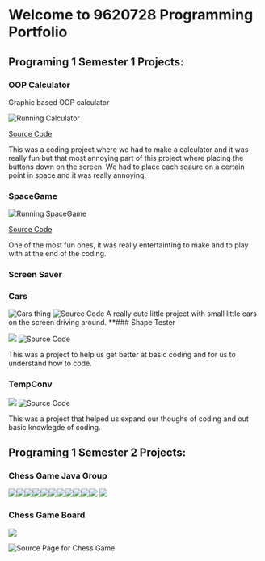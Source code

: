 # Welcome to 9620728 Programming Portfolio

## Programing 1 Semester 1 Projects:

### OOP Calculator

Graphic based OOP calculator

![Running Calculator](https://github.com/9620728/computer-programing1/blob/main/images/Calc.png?raw=true)

[Source Code](https://github.com/9620728/computer-programing1/tree/main/src/Calculator)

This was a coding project where we had to make a calculator and it was really fun but that most annoying part of this project where placing the buttons down on the screen. We had to place each sqaure on a certain point in space and it was really annoying.


### SpaceGame

![Running SpaceGame](https://github.com/9620728/computer-programing1/blob/main/images/SpaceGame.png?raw=true)

[Source Code](https://github.com/9620728/computer-programing1/tree/main/src/Calculator%5D(https%3A/github.com/9620728/computer-programing1/tree/main/src)/SpaceGame)

One of the most fun ones, it was really entertainting to make and to play with at the end of the coding.
### Screen Saver


### Cars 

![Cars thing](https://github.com/9620728/computer-programing1/blob/main/images/Cars.png)
![Source Code](https://github.com/9620728/computer-programing1/tree/main/src/Cars)
A really cute little project with small little cars on the screen driving around.
**### Shape Tester

![](https://github.com/9620728/computer-programing1/blob/main/images/Shapes.png)
![Source Code](https://github.com/9620728/computer-programing1/tree/main/src/shapes)

This was a project to help us get better at basic coding and for us to understand how to code.
### TempConv

![](https://github.com/9620728/computer-programing1/blob/main/images/TempConv.png)
![Source Code](https://github.com/9620728/computer-programing1/tree/main/src/TempConverter)

This was a project that helped us expand our thoughs of coding and out basic knowlegde of coding.
## Programing 1 Semester 2 Projects:

### Chess Game Java Group
![](https://github.com/9620728/computer-programing1/blob/main/images/Pawn_B.png)![](https://github.com/9620728/computer-programing1/blob/main/images/Pawn_W.png)![](https://github.com/9620728/computer-programing1/blob/main/images/King_B.png)![](https://github.com/9620728/computer-programing1/blob/main/images/King_W.png)![](https://github.com/9620728/computer-programing1/blob/main/images/Knight_B.png)![](https://github.com/9620728/computer-programing1/blob/main/images/Knight_W.png)![](https://github.com/9620728/computer-programing1/blob/main/images/Rook_B.png)![](https://github.com/9620728/computer-programing1/blob/main/images/Rook_W.png)![](https://github.com/9620728/computer-programing1/blob/main/images/Bishop_B.png)![](https://github.com/9620728/computer-programing1/blob/main/images/Bishop_W.png)![](https://github.com/9620728/computer-programing1/blob/main/images/Queen_B.png) ![](https://github.com/9620728/computer-programing1/blob/main/images/Queen_W.png)


### Chess Game Board 
![](https://github.com/9620728/computer-programing1/blob/main/images/update.png)

![Source Page for Chess Game](https://github.com/9620728/Java-Group-1)
